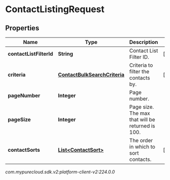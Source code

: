 # ContactListingRequest


## Properties

| Name | Type | Description | Notes |
| ------------ | ------------- | ------------- | ------------- |
| **contactListFilterId** | **String** | Contact List Filter ID. |  [optional] |
| **criteria** | [**ContactBulkSearchCriteria**](ContactBulkSearchCriteria) | Criteria to filter the contacts by. |  [optional] |
| **pageNumber** | **Integer** | Page number. |  |
| **pageSize** | **Integer** | Page size. The max that will be returned is 100. |  |
| **contactSorts** | [**List&lt;ContactSort&gt;**](ContactSort) | The order in which to sort contacts. |  [optional] |




_com.mypurecloud.sdk.v2:platform-client-v2:224.0.0_

